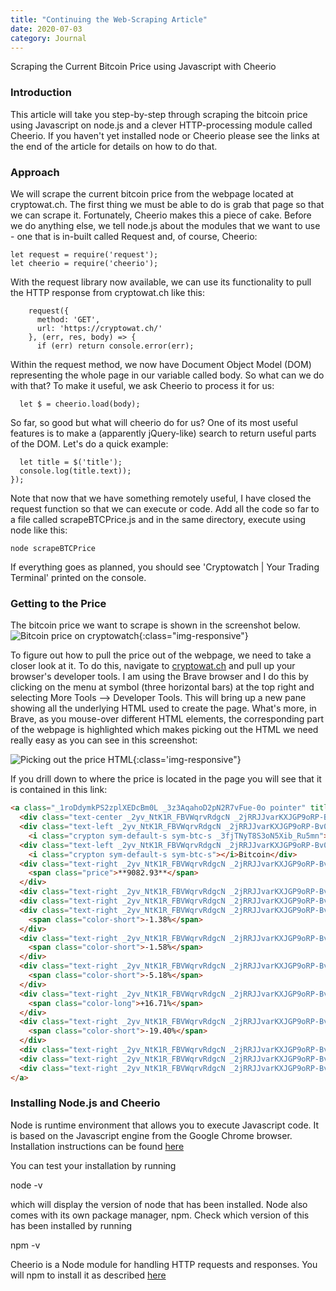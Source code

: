 ```yaml
---
title: "Continuing the Web-Scraping Article"
date: 2020-07-03
category: Journal
---
```


Scraping the Current Bitcoin Price using Javascript with Cheerio

### Introduction
This article will take you step-by-step through scraping the bitcoin price using Javascript on node.js and a clever HTTP-processing module called Cheerio. If you haven't yet installed node or Cheerio please see the links at the end of the article for details on how to do that.

### Approach
We will scrape the current bitcoin price from the webpage located at cryptowat.ch. The first thing we must be able to do is grab that page so that we can scrape it. Fortunately, Cheerio makes this a piece of cake. Before we do anything else, we tell node.js about the modules that we want to use - one that is in-built called Request and, of course, Cheerio:

    let request = require('request');
    let cheerio = require('cheerio');

With the request library now available, we can use its functionality to pull the HTTP response from cryptowat.ch like this:

```
    request({
      method: 'GET',
      url: 'https://cryptowat.ch/'
    }, (err, res, body) => {
      if (err) return console.error(err);
```

Within the request method, we now have Document Object Model (DOM) representing the whole page in our variable called body. So what can we do with that? To make it useful, we ask Cheerio to process it for us:

      let $ = cheerio.load(body);

So far, so good but what will cheerio do for us? One of its most useful features is to make a (apparently jQuery-like) search to return useful parts of the DOM. Let's do a quick example:

      let title = $('title');
      console.log(title.text));
    });

Note that now that we have something remotely useful, I have closed the request function so that we can execute or code. Add all the code so far to a file called scrapeBTCPrice.js and in the same directory, execute using node like this:

    node scrapeBTCPrice

If everything goes as planned, you should see 'Cryptowatch \| Your Trading Terminal' printed on the console.

### Getting to the Price
The bitcoin price we want to scrape is shown in the screenshot below.
![Bitcoin price on cryptowatch]({{site.url}}/assets/images/BitcoinPriceOnCryptowatch.png){:class="img-responsive"}

To figure out how to pull the price out of the webpage, we need to take a closer look at it. To do this, navigate to [cryptowat.ch](https://cryptowat.ch) and pull up your browser's developer tools. I am using the Brave browser and I do this by clicking on the menu at symbol (three horizontal bars) at the top right and selecting More Tools --> Developer Tools. This will bring up a new pane showing all the underlying HTML used to create the page. What's more, in Brave, as you mouse-over different HTML elements, the corresponding part of the webpage is highlighted which makes picking out the HTML we need really easy as you can see in this screenshot:

![Picking out the price HTML]({{site.url}}/assets/images/ShowingHTMLBreakdown.png){:class='img-responsive"}

If you drill down to where the price is located in the page you will see that it is contained in this link:

```html
<a class="_1roDdymkPS2zplXEDcBm0L _3z3AqahoD2pN2R7vFue-0o pointer" title="Bitcoin" href="/assets/btc" data-testid="list-row">
  <div class="text-center _2yv_NtK1R_FBVWqrvRdgcN _2jRRJJvarKXJGP9oRP-Bv0 _2eU06SRnF8jtz1L2K41BsV">2</div>
  <div class="text-left _2yv_NtK1R_FBVWqrvRdgcN _2jRRJJvarKXJGP9oRP-Bv0 _1TuQ_Cac70IaRi6hBmwL9">
    <i class="crypton sym-default-s sym-btc-s _3fjTNyT8S3oN5Xib_Ru5mn"></i>BTC</div>
  <div class="text-left _2yv_NtK1R_FBVWqrvRdgcN _2jRRJJvarKXJGP9oRP-Bv0 _2eU06SRnF8jtz1L2K41BsV">
    <i class="crypton sym-default-s sym-btc-s"></i>Bitcoin</div>
  <div class="text-right _2yv_NtK1R_FBVWqrvRdgcN _2jRRJJvarKXJGP9oRP-Bv0 _1TuQ_Cac70IaRi6hBmwL9">
    <span class="price">**9082.93**</span>
  </div>
  <div class="text-right _2yv_NtK1R_FBVWqrvRdgcN _2jRRJJvarKXJGP9oRP-Bv0 _1TuQ_Cac70IaRi6hBmwL9">2.727B</div>
  <div class="text-right _2yv_NtK1R_FBVWqrvRdgcN _2jRRJJvarKXJGP9oRP-Bv0 _1TuQ_Cac70IaRi6hBmwL9">167.3B</div>
  <div class="text-right _2yv_NtK1R_FBVWqrvRdgcN _2jRRJJvarKXJGP9oRP-Bv0 _1TuQ_Cac70IaRi6hBmwL9">
    <span class="color-short">-1.38%</span>
  </div>
  <div class="text-right _2yv_NtK1R_FBVWqrvRdgcN _2jRRJJvarKXJGP9oRP-Bv0 _3yV2oN7POTiceqExg5hftn">
    <span class="color-short">-1.58%</span>
  </div>
  <div class="text-right _2yv_NtK1R_FBVWqrvRdgcN _2jRRJJvarKXJGP9oRP-Bv0 _3yV2oN7POTiceqExg5hftn">
    <span class="color-short">-5.18%</span>
  </div>
  <div class="text-right _2yv_NtK1R_FBVWqrvRdgcN _2jRRJJvarKXJGP9oRP-Bv0 _3yV2oN7POTiceqExg5hftn">
    <span class="color-long">+16.71%</span>
  </div>
  <div class="text-right _2yv_NtK1R_FBVWqrvRdgcN _2jRRJJvarKXJGP9oRP-Bv0 _3yV2oN7POTiceqExg5hftn">
    <span class="color-short">-19.40%</span>
  </div>
  <div class="text-right _2yv_NtK1R_FBVWqrvRdgcN _2jRRJJvarKXJGP9oRP-Bv0 _1PQbTw2IfKccSpm5xXGbxZ">124.7M</div>
  <div class="text-right _2yv_NtK1R_FBVWqrvRdgcN _2jRRJJvarKXJGP9oRP-Bv0 _1PQbTw2IfKccSpm5xXGbxZ">121.7M</div>
  <div class="text-right _2yv_NtK1R_FBVWqrvRdgcN _2jRRJJvarKXJGP9oRP-Bv0 _1PQbTw2IfKccSpm5xXGbxZ">1.0245</div>
</a>
```

### Installing Node.js and Cheerio

Node is runtime environment that allows you to execute Javascript code. It is based on the Javascript engine from the Google Chrome browser. Installation instructions can be found [here](https://nodejs.org/en/download/)

You can test your installation by running

node -v

which will display the version of node that has been installed. Node also comes with its own package manager, npm. Check which version of this has been installed by running 

npm -v

Cheerio is a Node module for handling HTTP requests and responses. You will npm to install it as described [here](https://www.npmjs.com/package/cheerio)

